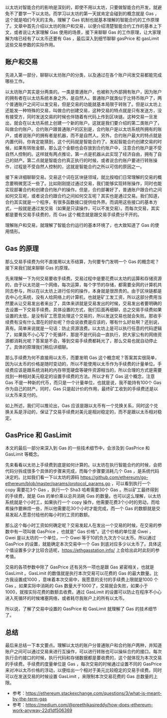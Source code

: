 以太坊对智能合约的影响是深刻的，即使不用以太坊，只要做智能合约开发，就避免不了要学一下以太坊。而学习以太坊的第一天就肯定会碰到的概念就是 Gas ，这个就是咱们今天的主角，理解了 Gas 机制也就基本理解的智能合约的工作原理了。文章中首先介绍以太坊的账户和交易，以便介绍清楚智能合约工作的基本上下文，或者说让大家理解 Gas 使用的场景，接下来聊聊 Gas 的工作原理，让大家理解为啥已经有了以太币还要有 Gas ，最后深入到细节聊聊 gasPrice 和 gasLimit 这些交易参数的实际作用。

## 账户和交易

先进入第一部分，聊聊以太坊账户的分类，以及通过在各个账户间发交易都能完成哪些工作。

以太坊账户其实是分两类的。一类是普通账户，也被称为外部拥有账户，因为账户的拥有者在以太坊系统本身之外，是自然人。普通账户就类似于比特币账户了，两个普通账户之间可以发交易，但是交易的功能就基本局限于转账了。但是以太坊上还能发一种特殊的交易，叫做合约创建交易，这种交易的特点就是只有发送方，没有接受方，同时发送交易的时候也伴随着有代码上传到区块链。这种交易一旦发出，就会在以太坊系统上创建一个新的账户。这就是我们要介绍的第二类账户了，叫做合约账户。合约账户跟普通账户的区别是，合约账户是以太坊系统所拥有的账户，或者说账户的拥有者是机器，而不是自然人。另外，合约账户最大的特点就是内置代码，你肯定能猜到，这个代码就是智能合约了。发起智能合约创建交易的时候，如果有转账金额，那么这个金额也会存放到合约账户中，注意合约账户是不受自然人控制的。这样就有两点推论，第一点是机器从此实现了经济自由，拥有了自己的财产。第二点就是智能合约真正执行的时候，或者说合约账户要进行转账操作，过程是不受自然人控制的，这就是智能合约之所以可信的原因之一。

接下来详细聊聊交易。交易这个词在区块链领域，就比按咱们日常理解的交易的概念要稍微宽泛一些了。比如刚刚提过通过交易，我们能够实现转账操作，同时也能实现部署合约和创建合约账户的操作。但是，合约部署好了，普通账户跟合约之间如何交互呢，或者说合约跟合约之间如何交互呢？其实也是通过交易。我们知道，合约其实就是一个程序，有很多函数接口提供给外界。而调用这些接口的基本方式，一般就是通过发交易（如果是只读操作，可以不发交易）。而每次交易，其实都是要有交易手续费的，而 Gas 这个概念就是跟交易手续费分不开的。

理解账户和交易，就理解了智能合约运行的基本环境了，也大致知道了 Gas 的使用情形。

## Gas 的原理

那么交易手续费为何不直接用以太币结算，为何要专门发明一个 Gas 的概念呢？接下来我们就来聊聊 Gas 的原理。

先来理解一下为何交易要收手续费。交易过程中是要花费以太坊的运算和存储资源的，由于以太坊是一个网络，每次运算，每个字节的存储，都需要全网的计算机共同去参与，所以在以太坊上进行任何的操作，本身就是很昂贵的。由于区块链都是去中心化系统，没有人给网络上的计算机，也就是矿工发工资，所以这部分费用当然要从让交易发出者来出了，具体来讲就是交易发出的时候，交易发出者要明确的去设置一下交易手续费。具体设置的方式，我们后面再细聊，总之交易手续费如果设置的太低，是没有矿工愿意处理这个交易的，所以发送交易也就会失败。那收手续费有没有什么潜在的好处呢？你会说收费是应该的，哪有什么好处啊？还别说，真有。简单来说就是一句话：防止资源浪费。以太坊上是可以执行任意的代码逻辑了，如果我不小心写了个死循环，那是不是代码会一直执行，把大家公有的网络资源都消耗光呢？答案是不会，等到交易手续费都耗光了，那么交易也就自动停止了。具体的原理我们稍后详细聊。

那么手续费为何不直接用以太币，而要发明 Gas 这个概念呢？答案其实很简单，因为以太币的价格是随时变动的，所以不能使用以太币作为手续费的计量单位。手续费应该是跟系统消耗的内存带宽硬盘等硬件资源相当的，所以合理的方式是需要找到一种相对美元稳定的设置手续费的方法。所以才有了 Gas 这个概念，注意 Gas 不是一种新的代币，而只是一个计量单位，也就是说，我不能持有100个 Gas 作为自己的财产。同时，Gas 只是起计价的作用，最终矿工收到的手续费还是以以太币来支付的。

如上所述，我们可以推论出，Gas 应该是跟以太币有一个兑换关系，同时这个兑换关系是浮动的，保证了交易手续费对美元是相对稳定的，而不是跟以太币相对稳定。

## GasPrice 和 GasLimit 

本文的最后一部分来深入到 Gas 的一些技术细节中，会涉及到 GasPrice 和 GasLimit 等概念。

先来看看以太坊上手续费到底是如何计算的。以太坊在执行智能合约的时候，会把代码分拆成很多个具体的步骤来完成，而每个步骤要消耗几个 Gas ，是系统代码决定的。比如我们看一下以太坊的源码 https://github.com/ethereum/go-ethereum/blob/master/params/protocol_params.go ，可以看到执行一个 copy 需要花3个 Gas ，执行一个 Sha3 哈希需要30个 Gas 。所以矿工最终得到的手续费，就是 Gas 的单价乘以总共消耗 Gas 的数量。也可以这么理解，以太坊系统就是个小时工，如果执行一个 copy 操作，他需要花费3个小时的劳动，而哈希操作要麻烦一些，所以他需要花30个小时才能完成，而一个 Gas 的数额就是交易发起人愿意付给他的每小时的工资的数额。

那么这个每小时工资如何确定呢？交易发起人在发出一个交易的时候，在交易的参数中有一项叫做 GasPrice ，也就是" Gas 价格"。这个价格的单位是 Gwei ，Gwei 是以太坊的一个单位，一个 Gwei 等于10的负九次方个以太币。所以通过 GasPrice 的设置，就能确定本次交易中一个 Gas 到底对应多少以太币了。具体这个值设置多少才比较合适呢，https://ethgasstation.info/ 上会给出此时此刻的参考值。


交易的各项参数中除了 GasPrice 还有另外一项也是跟 Gas 紧密相关，也就是 GasLimit 。GasLimit 的数值就是执行本次交易可以花费的 Gas 的最大数量。比方我设置成1000 ，意味着本次交易中，我愿意的支付的手续费上限就是1000 个 Gas 。如果实际中消耗的 Gas 数量大于1000了，交易就会失败，如果小于1000，就按实际花费的数额去收费。通过 GasLimit 的设置可以防止在程序不小心进入死循环的时候堵塞网络，或者耗尽我账户上的所有以太币。

所以说，了解了交易中设置的 GasPrice 和 GasLimit 就理解了 Gas 的技术细节了。

## 总结

最后来总结一下本文要点。理解以太坊的账户分普通账户和合约账户两种，并知道账户之间可以通过交易来进行互操作，可以进行转账也可以操纵合约的接口。每次执行合约接口的时候，执行代码和存储数据都是要收费的，这个就体现为本次交易的手续费。手续费的度量单位是 Gas ，每次交易的时候通过设置不同的 GasPrice 来对冲以太币价格的浮动，以便给出一个相对于美元比较稳定的交易手续费。同时可以在发送交易的时候设置 GasLimit ，来限制本次交易花费的 Gas 总数量的上限。

- 参考：https://ethereum.stackexchange.com/questions/3/what-is-meant-by-the-term-gas
- 参考：https://medium.com/@preethikasireddy/how-does-ethereum-work-anyway-22d1df506369
